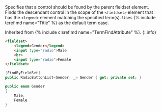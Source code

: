 Specifies that a control should be found by the parent fieldset element. Finds the descendant control in the scope of the `<fieldset>` element that has the `<legend>` element matching the specified term(s). Uses {% include tcref.md name="Title" %} as the default term case.

Inherited from {% include clsref.md name="TermFindAttribute" %}.
{:.info}

```html
<fieldset>
    <legend>Gender</legend>
    <input type="radio">Male
    <br>
    <input type="radio">Female
</fieldset>
```
```cs
[FindByFieldSet]
public RadioButtonList<Gender, _> Gender { get; private set; }

public enum Gender
{
    Male,
    Female
}
```